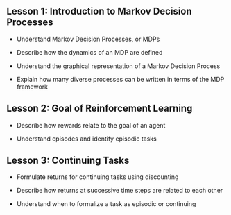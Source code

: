 ## **Lesson 1: Introduction to Markov Decision Processes**

* Understand Markov Decision Processes, or MDPs

* Describe how the dynamics of an MDP are defined

* Understand the graphical representation of a Markov Decision Process

* Explain how many diverse processes can be written in terms of the MDP framework

## **Lesson 2: Goal of Reinforcement Learning** 

* Describe how rewards relate to the goal of an agent

* Understand episodes and identify episodic tasks

## **Lesson 3: Continuing Tasks**

* Formulate returns for continuing tasks using discounting

* Describe how returns at successive time steps are related to each other

* Understand when to formalize a task as episodic or continuing